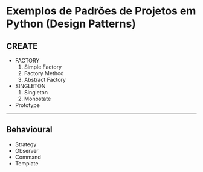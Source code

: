 # Exemplos de Padrões de Projetos em Python (Design Patterns)

## CREATE
* FACTORY
    1. Simple Factory
    2. Factory Method
    3. Abstract Factory
* SINGLETON
    1. Singleton
    2. Monostate
* Prototype

<hr/>

## Behavioural
* Strategy
* Observer
* Command
* Template